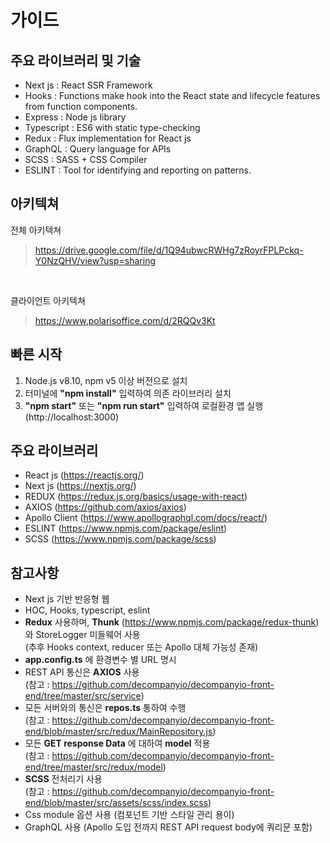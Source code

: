 # 가이드

## 주요 라이브러리 및 기술
- Next js : React SSR Framework 
- Hooks : Functions make hook into the React state and lifecycle features from function components.
- Express : Node js library
- Typescript : ES6 with static type-checking
- Redux : Flux implementation for React js
- GraphQL : Query language for APIs
- SCSS : SASS + CSS Compiler
- ESLINT : Tool for identifying and reporting on patterns.

## 아키텍쳐
전체 아키텍쳐
> https://drive.google.com/file/d/1Q94ubwcRWHg7zRoyrFPLPckq-Y0NzQHV/view?usp=sharing

<br>

클라이언트 아키텍쳐
> https://www.polarisoffice.com/d/2RQQv3Kt

## 빠른 시작
1. Node.js v8.10, npm v5 이상 버전으로 설치
2. 터미널에 <b>"npm install"</b> 입력하여 의존 라이브러리 설치
3. <b>"npm start"</b> 또는 <b>"npm run start"</b> 입력하여 로컬환경 앱 실행 (http://localhost:3000)

## 주요 라이브러리
- React js (https://reactjs.org/)
- Next js (https://nextjs.org/)
- REDUX (https://redux.js.org/basics/usage-with-react)
- AXIOS (https://github.com/axios/axios)
- Apollo Client (https://www.apollographql.com/docs/react/)
- ESLINT (https://www.npmjs.com/package/eslint) 
- SCSS (https://www.npmjs.com/package/scss)

## 참고사항
- Next js 기반 반응형 웹
- HOC, Hooks, typescript, eslint
- <b>Redux</b> 사용하며, <b>Thunk</b> (https://www.npmjs.com/package/redux-thunk) 와 StoreLogger 미들웨어 사용 
<br>(추후 Hooks context, reducer 또는 Apollo 대체 가능성 존재) 
- <b>app.config.ts</b> 에 환경변수 별 URL 명시
- REST API 통신은 <b>AXIOS</b> 사용 
<br>(참고 : https://github.com/decompanyio/decompanyio-front-end/tree/master/src/service)
- 모든 서버와의 통신은 <b>repos.ts</b> 통하여 수행 
<br>(참고 : https://github.com/decompanyio/decompanyio-front-end/blob/master/src/redux/MainRepository.js)
- 모든 <b>GET response Data</b> 에 대하여 <b>model</b> 적용 
<br>(참고 : https://github.com/decompanyio/decompanyio-front-end/tree/master/src/redux/model)  
- <b>SCSS</b> 전처리기 사용 
<br>(참고 : https://github.com/decompanyio/decompanyio-front-end/blob/master/src/assets/scss/index.scss)
- Css module 옵션 사용 (컴포넌트 기반 스타일 관리 용이)
- GraphQL 사용 (Apollo 도입 전까지 REST API request body에 쿼리문 포함)

